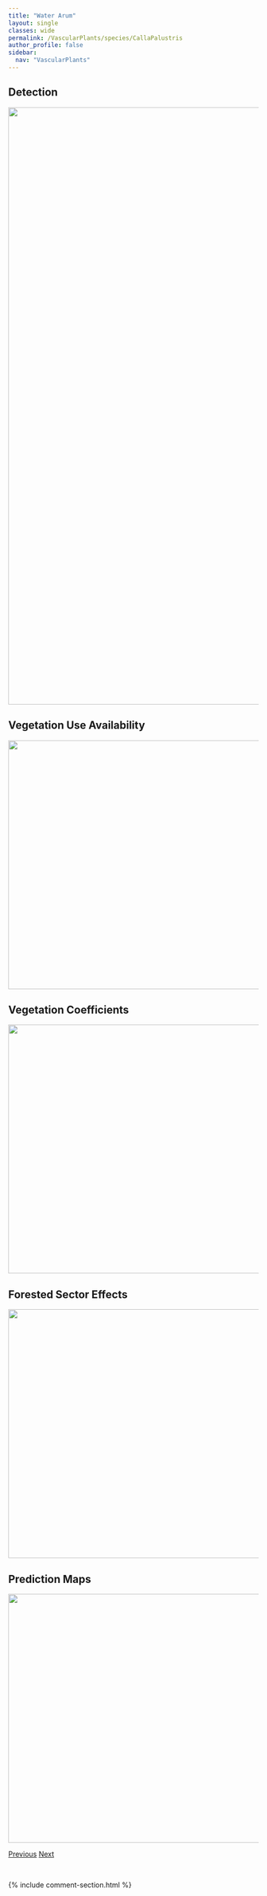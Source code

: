 ```yaml
---
title: "Water Arum"
layout: single
classes: wide
permalink: /VascularPlants/species/CallaPalustris
author_profile: false
sidebar:
  nav: "VascularPlants"
---
```


<h2>Detection</h2>

<a href="https://drive.google.com/uc?export=view&id=1YfJ4XINz0Lr67JtNPfqjhrhxxAWPRojF">
<img src="https://drive.google.com/uc?export=view&id=1YfJ4XINz0Lr67JtNPfqjhrhxxAWPRojF" height = "1200" width = "800">
</a>


<h2>Vegetation Use Availability</h2>

<a href="https://drive.google.com/uc?export=view&id=1xOmn49Ia3g9ZObMgu2OMfdYUb8r_fOau">
<img src="https://drive.google.com/uc?export=view&id=1xOmn49Ia3g9ZObMgu2OMfdYUb8r_fOau" height = "500" width = "1000">
</a>


<h2>Vegetation Coefficients</h2>

<a href="https://drive.google.com/uc?export=view&id=1P5i6rGIQV4RHF-oTLFM4wl-EFUsKEK2X">
<img src="https://drive.google.com/uc?export=view&id=1P5i6rGIQV4RHF-oTLFM4wl-EFUsKEK2X" height = "500" width = "1000">
</a>


<h2>Forested Sector Effects</h2>

<a href="https://drive.google.com/uc?export=view&id=1iK5odqnXiNDgapqhq6NC0TEelIUk7qaa">
<img src="https://drive.google.com/uc?export=view&id=1iK5odqnXiNDgapqhq6NC0TEelIUk7qaa" height = "500" width = "1000">
</a>


<h2>Prediction Maps</h2>

<a href="https://drive.google.com/uc?export=view&id=1POmY3d2DHLB2hAldVFoeHGaRRR4The42">
<img src="https://drive.google.com/uc?export=view&id=1POmY3d2DHLB2hAldVFoeHGaRRR4The42" height = "500" width = "1000">
</a>


<a href="/DevelopmentWebsite/VascularPlants/species/CalamagrostisStricta" class="pagination--pager" title="Narrow Reed Grass">Previous</a> <a href="/DevelopmentWebsite/VascularPlants/species/CallitricheHermaphroditicaStenoptera" class="pagination--pager" title="Callitriche hermaphroditica/stenoptera">Next</a>

<p>&nbsp;</p>

{% include comment-section.html %}
